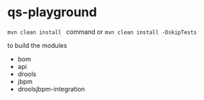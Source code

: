 # qs-playground
`mvn clean install ` 
command or 
`mvn clean install -DskipTests` 

to build the modules
* bom
* api
* drools
* jbpm
* droolsjbpm-integration
